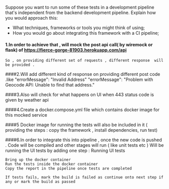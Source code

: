 Suppose you want to run some of these tests in a development pipeline that's independent from the backend development pipeline. Explain how you would approach this:
- What techniques, frameworks or tools you might think of using;
- How you would go about integrating this framework with a CI pipeline;


#### 1.In order to achieve that , will mock the post api call( by wiremock or flask) of https://fierce-gorge-81903.herokuapp.com/api
    So , on providing different set of requests , different response  will be provided . 

####2.Will add different kind of response on providing different post code .like 
    "errorMessage": "Invalid Address"
    "errorMessage": "Problem with Geocode API: Unable to find that address."
  
####3.Also will check for what happens on UI when 443 status code is given by weather api 

####4.Create a docker.compose.yml file which contains docker image for this mocked service 

####5 Docker image for running the tests will also be included in it ( providing the steps : copy the framework , install dependencies, run test)

####6.In order to integrate this into pipeline , once the new code is pushed . Code will be compiled and other stages will run ( like unit tests etc ) 
    Will be running the UI tests by adding one step : Running UI tests 

    Bring up the docker container 
    Run the tests inside the docker container 
    Copy the report in the pipeline once tests are completed
    
    If tests fails, mark the build is failed as continue onto next step if any or mark the build as passed 

